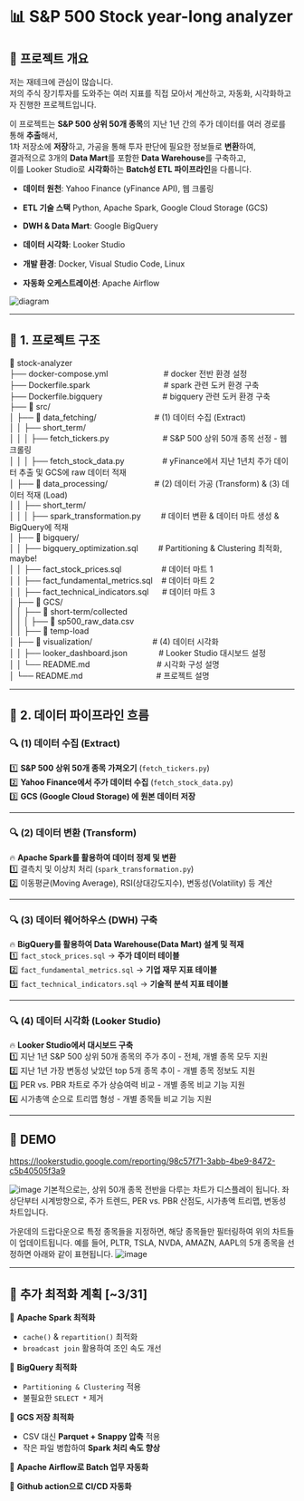 # 📊 S&P 500 Stock year-long analyzer
 
 ## 💎 프로젝트 개요
 
 저는 재테크에 관심이 많습니다.  
 저의 주식 장기투자를 도와주는 여러 지표를 직접 모아서 계산하고, 자동화, 시각화하고자 진행한 프로젝트입니다.
 
 이 프로젝트는 **S&P 500 상위 50개 종목**의 지난 1년 간의 주가 데이터를 여러 경로를 통해 **추출**해서,  
 1차 저장소에 **저장**하고, 가공을 통해 투자 판단에 필요한 정보들로 **변환**하여,  
 결과적으로 3개의 **Data Mart**를 포함한 **Data Warehouse**를 구축하고,  
 이를 Looker Studio로 **시각화**하는 **Batch성 ETL 파이프라인**을 다룹니다.
 
 - **데이터 원천**: Yahoo Finance (yFinance API), 웹 크롤링
 - **ETL 기술 스택** Python, Apache Spark, Google Cloud Storage (GCS)
 - **DWH & Data Mart**: Google BigQuery
 - **데이터 시각화**: Looker Studio
 - **개발 환경**: Docker, Visual Studio Code, Linux
 
 - **자동화 오케스트레이션**: Apache Airflow
 
![diagram](https://github.com/user-attachments/assets/ca5862ba-db08-472d-8a0a-18750e5a269d)

 ---
 
 ## 💎 1. 프로젝트 구조
 
 📂 stock-analyzer<br>
 ├── docker-compose.yml&nbsp;&nbsp;&nbsp;&nbsp;&nbsp;&nbsp;&nbsp;&nbsp;&nbsp;&nbsp;&nbsp;&nbsp;&nbsp;&nbsp;&nbsp;&nbsp;&nbsp;&nbsp;&nbsp;&nbsp;&nbsp;&nbsp;&nbsp;&nbsp; # docker 전반 환경 설정<br>
 ├── Dockerfile.spark&nbsp;&nbsp;&nbsp;&nbsp;&nbsp;&nbsp;&nbsp;&nbsp;&nbsp;&nbsp;&nbsp;&nbsp;&nbsp;&nbsp;&nbsp;&nbsp;&nbsp;&nbsp;&nbsp;&nbsp;&nbsp;&nbsp;&nbsp;&nbsp;&nbsp;&nbsp;&nbsp;&nbsp;&nbsp;&nbsp;&nbsp;&nbsp; # spark 관련 도커 환경 구축<br>
 ├── Dockerfile.bigquery &nbsp;&nbsp;&nbsp;&nbsp;&nbsp;&nbsp;&nbsp;&nbsp;&nbsp;&nbsp;&nbsp;&nbsp;&nbsp;&nbsp;&nbsp;&nbsp;&nbsp;&nbsp;&nbsp;&nbsp;&nbsp;&nbsp;&nbsp;&nbsp;&nbsp;&nbsp;# bigquery 관련 도커 환경 구축<br>
 ├── 📂 src/<br>
 │ ├── 📂 data_fetching/ &nbsp;&nbsp;&nbsp;&nbsp;&nbsp;&nbsp;&nbsp;&nbsp;&nbsp;&nbsp;&nbsp;&nbsp;&nbsp;&nbsp;&nbsp;&nbsp;&nbsp;&nbsp;&nbsp;&nbsp;&nbsp;&nbsp;&nbsp;&nbsp;&nbsp;# (1) 데이터 수집 (Extract)<br>
 │ │ ├── short_term/<br>
 │ │ │ ├── fetch_tickers.py&nbsp;&nbsp;&nbsp;&nbsp;&nbsp;&nbsp;&nbsp;&nbsp;&nbsp;&nbsp;&nbsp;&nbsp;&nbsp;&nbsp;&nbsp;&nbsp;&nbsp;&nbsp;&nbsp;&nbsp;&nbsp;&nbsp;&nbsp; # S&P 500 상위 50개 종목 선정 - 웹 크롤링<br>
 │ │ │ ├── fetch_stock_data.py&nbsp;&nbsp;&nbsp;&nbsp;&nbsp;&nbsp;&nbsp;&nbsp;&nbsp;&nbsp;&nbsp;&nbsp;&nbsp;&nbsp;&nbsp;&nbsp; # yFinance에서 지난 1년치 주가 데이터 추출 및 GCS에 raw 데이터 적재<br>
 │ ├── 📂 data_processing/&nbsp;&nbsp;&nbsp;&nbsp;&nbsp;&nbsp;&nbsp;&nbsp;&nbsp;&nbsp;&nbsp;&nbsp;&nbsp;&nbsp;&nbsp;&nbsp;&nbsp;&nbsp;&nbsp;&nbsp; # (2) 데이터 가공 (Transform) & (3) 데이터 적재 (Load)<br>
 │ │ ├── short_term/<br>
 │ │ │ ├── spark_transformation.py &nbsp;&nbsp;&nbsp;&nbsp;&nbsp;&nbsp;&nbsp;&nbsp;# 데이터 변환 & 데이터 마트 생성 & BigQuery에 적재<br>
 │ ├── 📂 bigquery/<br>
 │ │ ├── bigquery_optimization.sql &nbsp;&nbsp;&nbsp;&nbsp;&nbsp;&nbsp;&nbsp;&nbsp;# Partitioning & Clustering 최적화, maybe!<br>
 │ │ ├── fact_stock_prices.sql&nbsp;&nbsp;&nbsp;&nbsp;&nbsp;&nbsp;&nbsp;&nbsp;&nbsp;&nbsp;&nbsp;&nbsp;&nbsp;&nbsp;&nbsp;&nbsp;&nbsp; # 데이터 마트 1<br>
 │ │ ├── fact_fundamental_metrics.sql &nbsp;&nbsp;&nbsp;# 데이터 마트 2<br>
 │ │ ├── fact_technical_indicators.sql&nbsp;&nbsp;&nbsp;&nbsp;&nbsp; # 데이터 마트 3<br>
 │ ├── 📂 GCS/<br>
 │ │ ├── 📂 short-term/collected<br>
 │ │ │ ├── 📂 sp500_raw_data.csv<br>
 │ │ ├── 📂 temp-load<br>
 │ ├── 📂 visualization/ &nbsp;&nbsp;&nbsp;&nbsp;&nbsp;&nbsp;&nbsp;&nbsp;&nbsp;&nbsp;&nbsp;&nbsp;&nbsp;&nbsp;&nbsp;&nbsp;&nbsp;&nbsp;&nbsp;&nbsp;&nbsp;&nbsp;&nbsp;&nbsp;&nbsp;&nbsp;# (4) 데이터 시각화<br>
 │ │ ├── looker_dashboard.json&nbsp;&nbsp;&nbsp;&nbsp;&nbsp;&nbsp;&nbsp;&nbsp;&nbsp;&nbsp;&nbsp;&nbsp;&nbsp; # Looker Studio 대시보드 설정<br>
 │ │ └── README.md&nbsp;&nbsp;&nbsp;&nbsp;&nbsp;&nbsp;&nbsp;&nbsp;&nbsp;&nbsp;&nbsp;&nbsp;&nbsp;&nbsp;&nbsp;&nbsp;&nbsp;&nbsp;&nbsp;&nbsp;&nbsp;&nbsp;&nbsp;&nbsp;&nbsp;&nbsp;&nbsp;&nbsp;&nbsp;&nbsp;# 시각화 구성 설명<br>
 │ └── README.md&nbsp;&nbsp;&nbsp;&nbsp;&nbsp;&nbsp;&nbsp;&nbsp;&nbsp;&nbsp;&nbsp;&nbsp;&nbsp;&nbsp;&nbsp;&nbsp;&nbsp;&nbsp;&nbsp;&nbsp;&nbsp;&nbsp;&nbsp;&nbsp;&nbsp;&nbsp;&nbsp;&nbsp;&nbsp;&nbsp;&nbsp;&nbsp; # 프로젝트 설명<br>
 
 ---
 
 ## 💎 2. 데이터 파이프라인 흐름
 
 ### **🔍 (1) 데이터 수집 (Extract)**
 
 1️⃣ **S&P 500 상위 50개 종목 가져오기** (`fetch_tickers.py`)  
 2️⃣ **Yahoo Finance에서 주가 데이터 수집** (`fetch_stock_data.py`)  
 3️⃣ **GCS (Google Cloud Storage) 에 원본 데이터 저장**  
 
 
 ---
 
 ### **🔍 (2) 데이터 변환 (Transform)**
 
 🔥 **Apache Spark를 활용하여 데이터 정제 및 변환**  
 1️⃣ 결측치 및 이상치 처리 (`spark_transformation.py`)  
 2️⃣ 이동평균(Moving Average), RSI(상대강도지수), 변동성(Volatility) 등 계산  
 
 
 ---
 
 ### **🔍 (3) 데이터 웨어하우스 (DWH) 구축**
 
 🔥 **BigQuery를 활용하여 Data Warehouse(Data Mart) 설계 및 적재**  
 1️⃣ `fact_stock_prices.sql` → **주가 데이터 테이블**  
 2️⃣ `fact_fundamental_metrics.sql` → **기업 재무 지표 테이블**  
 3️⃣ `fact_technical_indicators.sql` → **기술적 분석 지표 테이블**  
 
 
 ---
 
 ### **🔍 (4) 데이터 시각화 (Looker Studio)**
 
 🔥 **Looker Studio에서 대시보드 구축**  
 1️⃣ 지난 1년 S&P 500 상위 50개 종목의 주가 추이 - 전체, 개별 종목 모두 지원  
 2️⃣ 지난 1년 가장 변동성 낮았던 top 5개 종목 추이 - 개별 종목 정보도 지원   
 3️⃣ PER vs. PBR 차트로 주가 상승여력 비교 - 개별 종목 비교 기능 지원  
 4️⃣ 시가총액 순으로 트리맵 형성 - 개별 종목들 비교 기능 지원  
 

  ---
 
 ## 💎 DEMO
 
https://lookerstudio.google.com/reporting/98c57f71-3abb-4be9-8472-c5b40505f3a9

![image](https://github.com/user-attachments/assets/7e701263-a9f3-4b89-aadb-85da7ebc5717)
 기본적으로는, 상위 50개 종목 전반을 다루는 차트가 디스플레이 됩니다.
 좌상단부터 시계방향으로, 주가 트렌드, PER vs. PBR 산점도, 시가총액 트리맵, 변동성 차트입니다.

 가운데의 드랍다운으로 특정 종목들을 지정하면, 해당 종목들만 필터링하여 위의 차트들이 업데이트됩니다.
 예를 들어, PLTR, TSLA, NVDA, AMAZN, AAPL의 5개 종목을 선정하면 아래와 같이 표현됩니다.
![image](https://github.com/user-attachments/assets/4dd0744e-58b3-49a7-b272-0001f830710a)

 
 ---
 
 ## 📣 추가 최적화 계획 [~3/31]
 
 📝 **Apache Spark 최적화**
 
 - `cache()` & `repartition()` 최적화  
 - `broadcast join` 활용하여 조인 속도 개선  
 
 📝 **BigQuery 최적화**
 
 - `Partitioning & Clustering` 적용  
 - 불필요한 `SELECT *` 제거  
 
 📝 **GCS 저장 최적화**
 
 - CSV 대신 **Parquet + Snappy 압축** 적용  
 - 작은 파일 병합하여 **Spark 처리 속도 향상**  
 
 📝 **Apache Airflow로 Batch 업무 자동화**
 
 📝 **Github action으로 CI/CD 자동화**
 

